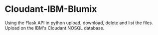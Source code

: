 # Cloudant-IBM-Blumix
Using the Flask API in python upload, download, delete and list the files.
Upload on the IBM's Cloudant NOSQL database.
